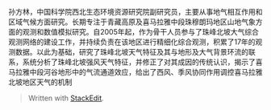 孙方林，中国科学院西北生态环境资源研究院副研究员，主要从事地气相互作用和区域气候方面研究。长期专注于青藏高原及喜马拉雅中段珠穆朗玛地区山地气象方面的观测和数值模拟研究。自2005年起，作为骨干人员参与了珠峰北坡大气综合观测网络的建设工作，并持续负责在该地区进行精细化综合观测，积累了17年的观测数据。以此为基础，研究了珠峰北坡天气特征及其与地形及大气背景环流的联系，系统分析了珠峰北坡强风天气特征，并修正了对其成因的传统认识，揭示了喜马拉雅中段河谷地形中的气流通道效应，给出了西风、季风协同作用调控喜马拉雅北坡地区天气的机制


> Written with [StackEdit](https://stackedit.io/).
<!--stackedit_data:
eyJoaXN0b3J5IjpbNDI5NjI5NDc1LC03Mjc4NjA2OTNdfQ==
-->